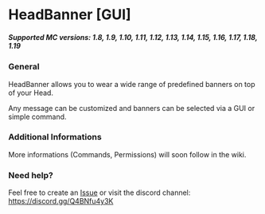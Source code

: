 # HeadBanner [GUI]
##### Supported MC versions: 1.8, 1.9, 1.10, 1.11, 1.12, 1.13, 1.14, 1.15, 1.16, 1.17, 1.18, 1.19

### General
HeadBanner allows you to wear a wide range of predefined banners on top of your Head.

Any message can be customized and banners can be selected via a GUI or simple command.

### Additional Informations
More informations (Commands, Permissions) will soon follow in the wiki.

### Need help?
Feel free to create an [Issue](https://github.com/herby2212/HeadBanner/issues) or visit the discord channel: https://discord.gg/Q4BNfu4y3K
